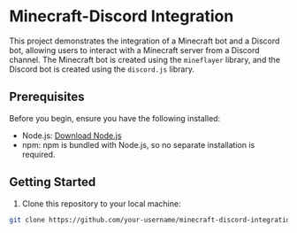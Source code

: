 # Minecraft-Discord Integration

This project demonstrates the integration of a Minecraft bot and a Discord bot, allowing users to interact with a Minecraft server from a Discord channel. The Minecraft bot is created using the `mineflayer` library, and the Discord bot is created using the `discord.js` library.

## Prerequisites

Before you begin, ensure you have the following installed:

- Node.js: [Download Node.js](https://nodejs.org/)
- npm: npm is bundled with Node.js, so no separate installation is required.

## Getting Started

1. Clone this repository to your local machine:

```bash
git clone https://github.com/your-username/minecraft-discord-integration.git
